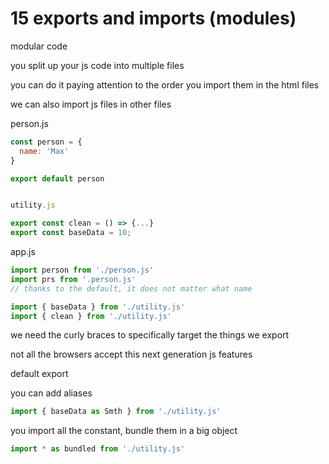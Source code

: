 # 15 exports and imports (modules)

modular code

you split up your js code into multiple files

you can do it paying attention to the order you import them in the html files

we can also import js files in other files

person.js

```js
const person = {
  name: 'Max'
}

export default person
```
```js

utility.js

export const clean = () => {...}
export const baseData = 10;
```

app.js

```js
import person from './person.js'
import prs from '.person.js'
// thanks to the default, it does not matter what name

import { baseData } from './utility.js'
import { clean } from './utility.js'
```

we need the curly braces to specifically target the things we export


not all the browsers accept this next generation js features

default export

you can add aliases

```js
import { baseData as Smth } from './utility.js'
```

you import all the constant, bundle them in a big object

```js
import * as bundled from './utility.js'
```




















